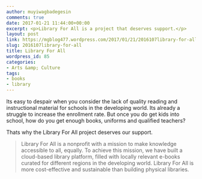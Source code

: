 ```yaml
---
author: muyiwagbadegesin
comments: true
date: 2017-01-21 11:44:00+00:00
excerpt: <p>Library For All is a project that deserves support.</p>
layout: post
link: https://mgblog477.wordpress.com/2017/01/21/2016107library-for-all/
slug: 2016107library-for-all
title: Library For All
wordpress_id: 85
categories:
- Arts &amp; Culture
tags:
- books
- library
---
```


Its easy to despair when you consider the lack of quality reading and instructional material for schools in the developing world.  Its already a struggle to increase the enrollment rate. But once you do get kids into school, how do you get enough books, uniforms and qualified teachers?

Thats why the Library For All project deserves our support.

<blockquote>Library For All is a nonprofit with a mission to make knowledge accessible to all, equally.  To achieve this mission, we have built a cloud-based library platform, filled with locally relevant e-books curated for different regions in the developing world.  Library For All is more cost-effective and sustainable than building physical libraries.</blockquote>

 
